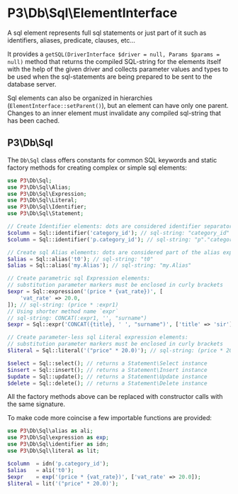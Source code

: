 # P3\Db\Sql\ElementInterface

A sql element represents full sql statements or just part of it such as identifiers,
aliases, predicate, clauses, etc...

It provides a `getSQL(DriverInterface $driver = null, Params $params = null)` method
that returns the compiled SQL-string for the elements itself with the help of the given
driver and collects parameter values and types to be used when the sql-statements
are being prepared to be sent to the database server.

Sql elements can also be organized in hierarchies (`ElementInterface::setParent()`),
but an element can have only one parent. Changes to an inner element must invalidate
any compiled sql-string that has been cached.

## P3\Db\Sql
The `Db\Sql` class offers constants for  common SQL keywords and static factory methods
for creating complex or simple sql elements:

```php
use P3\Db\Sql;
use P3\Db\Sql\Alias;
use P3\Db\Sql\Expression;
use P3\Db\Sql\Literal;
use P3\Db\Sql\Identifier;
use P3\Db\Sql\Statement;

// Create Identifier elements: dots are considered identifier separators
$column = Sql::identifier('category_id'); // sql-string: "category_id"
$column = Sql::identifier('p.category_id'); // sql-string: "p"."category_id"

// Create sql Alias elements: dots are considered part of the alias expression
$alias = Sql::alias('t0'); // sql-string: "t0"
$alias = Sql::alias('my.Alias'); // sql-string: "my.Alias"

// Create parametric sql Expression elements:
// substitution parameter markers must be enclosed in curly brackets
$expr = Sql::expression('(price * {vat_rate})', [
    'vat_rate' => 20.0,
]); // sql-string: (price * :expr1)
// Using shorter method name `expr`
// sql-string: CONCAT(:expr1, '', "surname")
$expr = Sql::expr('CONCAT({title}, ' ', "surname")', ['title' => 'sir']);

// Create parameter-less sql Literal expression elements:
// substitution parameter markers must be enclosed in curly brackets
$literal = Sql::literal('("price" * 20.0)'); // sql-string: (price * 20.0)

$select = Sql::select(); // returns a Statement\Select instance
$insert = Sql::insert(); // returns a Statement\Insert instance
$update = Sql::update(); // returns a Statement\Update instance
$delete = Sql::delete(); // returns a Statement\Delete instance
```

All the factory methods above can be replaced with constructor calls with the same signature.

To make code more coincise a few importable functions are provided:

```php
use P3\Db\Sql\alias as ali;
use P3\Db\Sql\expression as exp;
use P3\Db\Sql\identifier as idn;
use P3\Db\Sql\literal as lit;

$column  = idn('p.category_id');
$alias   = ali('t0');
$expr    = exp('(price * {vat_rate})', ['vat_rate' => 20.0]);
$literal = lit('("price" * 20.0)');
```